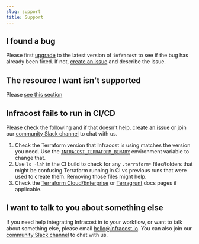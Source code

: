 ```yaml
---
slug: support
title: Support
---
```


## I found a bug

Please first [upgrade](/docs#installation) to the latest version of `infracost` to see if the bug has already been fixed. If not, [create an issue](https://github.com/infracost/infracost/issues/new/choose) and describe the issue.

## The resource I want isn't supported

Please [see this section](supported_resources#the-resource-i-want-isnt-supported)

## Infracost fails to run in CI/CD

Please check the following and if that doesn't help, [create an issue](https://github.com/infracost/infracost/issues/new/choose) or join our [community Slack channel](https://www.infracost.io/community-chat) to chat with us.

1. Check the Terraform version that Infracost is using matches the version you need. Use the [`INFRACOST_TERRAFORM_BINARY`](/docs/environment_variables/#infracost_terraform_binary) environment variable to change that.
2. Use `ls -lah` in the CI build to check for any `.terraform*` files/folders that might be confusing Terraform running in CI vs previous runs that were used to create them. Removing those files might help.
3. Check the [Terraform Cloud/Enterprise](/docs/terraform_cloud_enterprise) or [Terragrunt](/docs/terragrunt) docs pages if applicable.

## I want to talk to you about something else

If you need help integrating Infracost in to your workflow, or want to talk about something else, please email [hello@infracost.io](mailto:hello@infracost.io). You can also join our [community Slack channel](https://www.infracost.io/community-chat) to chat with us.
